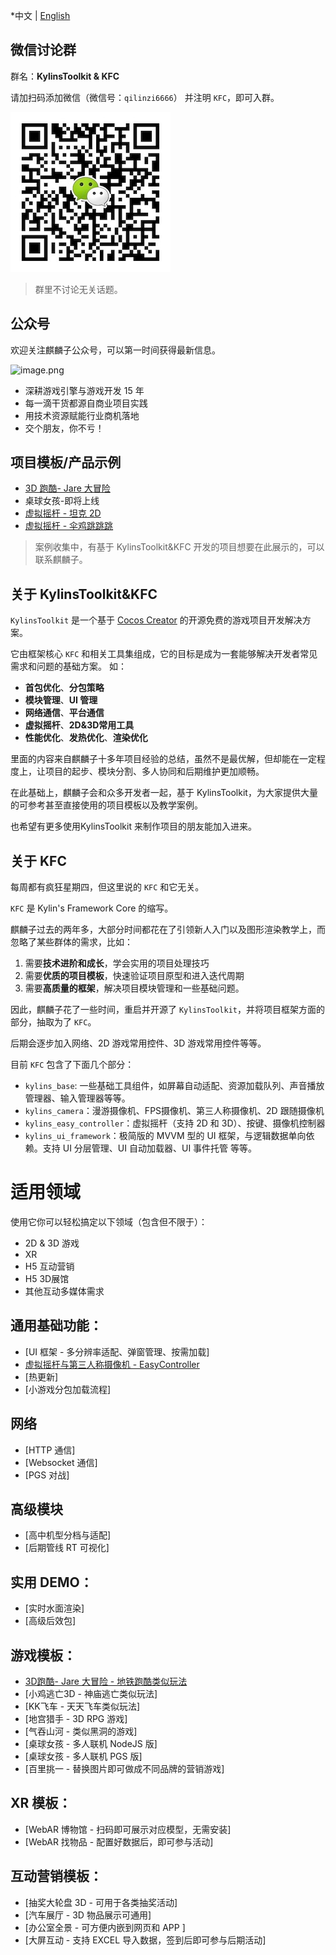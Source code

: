 *中文 | [English](./README.md)

## 微信讨论群

群名：**KylinsToolkit & KFC**

请加扫码添加微信（微信号：`qilinzi6666`） 并注明 `KFC`，即可入群。

![](./docs-cn/images/wechat_qrcode.jpeg)

>群里不讨论无关话题。

## 公众号
欢迎关注麒麟子公众号，可以第一时间获得最新信息。

![image.png](https://download.cocos.com/CocosStore/markdown/c1fdf2a5defb499abbc9c78441b50d5e/c1fdf2a5defb499abbc9c78441b50d5e.png)
- 深耕游戏引擎与游戏开发 15 年
- 每一滴干货都源自商业项目实践
- 用技术资源赋能行业商机落地
- 交个朋友，你不亏！
## 项目模板/产品示例
- [3D 跑酷- Jare 大冒险](https://store.cocos.com/app/detail/4241)
- 桌球女孩-即将上线
- [虚拟摇杆 - 坦克 2D](https://github.com/MrKylinGithub/KylinsToolkit/tree/main/kfc/assets/module_demo_tank)
- [虚拟摇杆 - 伞鸡跳跳跳](https://github.com/MrKylinGithub/KylinsToolkit/tree/main/kfc/assets/module_demo_rooster)
> 案例收集中，有基于 KylinsToolkit&KFC 开发的项目想要在此展示的，可以联系麒麟子。

## 关于 KylinsToolkit&KFC
`KylinsToolkit` 是一个基于 [Cocos Creator](https://www.cocos.com/creator) 的开源免费的游戏项目开发解决方案。

它由框架核心 `KFC` 和相关工具集组成，它的目标是成为一套能够解决开发者常见需求和问题的基础方案。
如：
- **首包优化**、**分包策略**
- **模块管理**、**UI 管理**
- **网络通信**、**平台通信**
- **虚拟摇杆**、**2D&3D常用工具**
- **性能优化**、**发热优化**、**渲染优化**

里面的内容来自麒麟子十多年项目经验的总结，虽然不是最优解，但却能在一定程度上，让项目的起步、模块分割、多人协同和后期维护更加顺畅。

在此基础上，麒麟子会和众多开发者一起，基于 KylinsToolkit，为大家提供大量的可参考甚至直接使用的项目模板以及教学案例。

也希望有更多使用KylinsToolkit 来制作项目的朋友能加入进来。

## 关于 KFC
每周都有疯狂星期四，但这里说的 `KFC` 和它无关。

`KFC` 是 Kylin's Framework Core 的缩写。

麒麟子过去的两年多，大部分时间都花在了引领新人入门以及图形渲染教学上，而忽略了某些群体的需求，比如：
1. 需要**技术进阶和成长**，学会实用的项目处理技巧
2. 需要**优质的项目模板**，快速验证项目原型和进入迭代周期
3. 需要**高质量的框架**，解决项目模块管理和一些基础问题。

因此，麒麟子花了一些时间，重启并开源了 `KylinsToolkit`，并将项目框架方面的部分，抽取为了 `KFC`。

后期会逐步加入网络、2D 游戏常用控件、3D 游戏常用控件等等。

目前 `KFC` 包含了下面几个部分：
- `kylins_base`: 一些基础工具组件，如屏幕自动适配、资源加载队列、声音播放管理器、输入管理器等等。
- `kylins_camera`：漫游摄像机、FPS摄像机、第三人称摄像机、2D 跟随摄像机
- `kylins_easy_controller`：虚拟摇杆（支持 2D 和 3D）、按键、摄像机控制器
- `kylins_ui_framework`：极简版的 MVVM 型的 UI 框架，与逻辑数据单向依赖。支持 UI 分层管理、UI 自动加载器、UI 事件托管 等等。

# 适用领域
使用它你可以轻松搞定以下领域（包含但不限于）：
- 2D & 3D 游戏
- XR
- H5 互动营销
- H5 3D展馆
- 其他互动多媒体需求

## 通用基础功能：
- [UI 框架 - 多分辨率适配、弹窗管理、按需加载]
- [虚拟摇杆与第三人称摄像机 - EasyController](./docs-cn/EasyController/EasyController.md)
- [热更新]
- [小游戏分包加载流程]

## 网络
- [HTTP 通信]
- [Websocket 通信]
- [PGS 对战]

## 高级模块
- [高中机型分档与适配]
- [后期管线 RT 可视化]

## 实用 DEMO：
- [实时水面渲染]
- [高级后效包]

## 游戏模板：
- [3D跑酷- Jare 大冒险 - 地铁跑酷类似玩法](https://store.cocos.com/app/detail/4241)
- [小鸡逃亡3D - 神庙逃亡类似玩法]
- [KK飞车 - 天天飞车类似玩法]
- [地宫猎手 - 3D RPG 游戏]
- [气吞山河 - 类似黑洞的游戏]
- [桌球女孩 - 多人联机 NodeJS 版]
- [桌球女孩 - 多人联机 PGS 版]
- [百里挑一 - 替换图片即可做成不同品牌的营销游戏]

## XR 模板：
- [WebAR 博物馆 - 扫码即可展示对应模型，无需安装]
- [WebAR 找物品 - 配置好数据后，即可参与活动]

## 互动营销模板：
- [抽奖大轮盘 3D - 可用于各类抽奖活动]
- [汽车展厅 - 3D 物品展示可通用]
- [办公室全景 - 可方便内嵌到网页和 APP ]
- [大屏互动 - 支持 EXCEL 导入数据，签到后即可参与后期活动]
